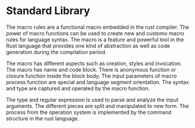 # Standard Library

The macro rules are a functional macro embedded in the rust compiler. The power of macro functions can be used to create new and customo macro rules for language syntax. The macro is a feature and powerful tool in the Rust language that provides one kind of abstraction as well as code generation during the compilation period. 

The macro has different aspects such as creation, styles and invocation. The macro has name and code block. There is anonymous function or closure function inside the block body. The input parameters of macro process function are special and language segment orientation. The syntax and type are captured and operated by the macro function.

The type and regular expression is used to parse and analyze the input arguments. The different pieces are split and manipulated to new form. The process from the operation system is implemented by the command structure in the rust language.


